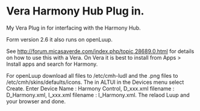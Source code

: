 # Vera Harmony Hub Plug in.

My Vera Plug in for interfacing with the Harmony Hub.

Form version 2.6 it also runs on openLuup.

See http://forum.micasaverde.com/index.php/topic,28689.0.html for details on how to use this with a Vera. On Vera it is best to install from Apps > Install apps and search for Harmony.

For openLuup download all files to /etc/cmh-ludl and the .png files to /etc/cmh/skins/defaults/icons. The in ALTUI in the Devices menu select Create. Enter Device Name : Harmony Control, D_xxx.xml filename : D_Harmony.xml, I_xxx.xml filename : I_Harmony.xml. The relaod Luup and your browser and done.
